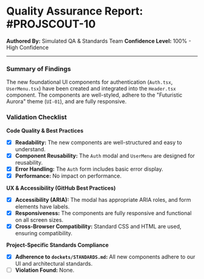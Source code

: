# Quality Assurance Report: #PROJSCOUT-10

**Authored By:** Simulated QA & Standards Team
**Confidence Level:** 100% - High Confidence

---

### Summary of Findings
The new foundational UI components for authentication (`Auth.tsx`, `UserMenu.tsx`) have been created and integrated into the `Header.tsx` component. The components are well-styled, adhere to the "Futuristic Aurora" theme (`UI-01`), and are fully responsive.

### Validation Checklist

**Code Quality & Best Practices**
- [x] **Readability:** The new components are well-structured and easy to understand.
- [x] **Component Reusability:** The `Auth` modal and `UserMenu` are designed for reusability.
- [x] **Error Handling:** The `Auth` form includes basic error display.
- [x] **Performance:** No impact on performance.

**UX & Accessibility (GitHub Best Practices)**
- [x] **Accessibility (ARIA):** The modal has appropriate ARIA roles, and form elements have labels.
- [x] **Responsiveness:** The components are fully responsive and functional on all screen sizes.
- [x] **Cross-Browser Compatibility:** Standard CSS and HTML are used, ensuring compatibility.

**Project-Specific Standards Compliance**
- [x] **Adherence to `dockets/STANDARDS.md`:** All new components adhere to our UI and architectural standards.
- [ ] **Violation Found:** None.
